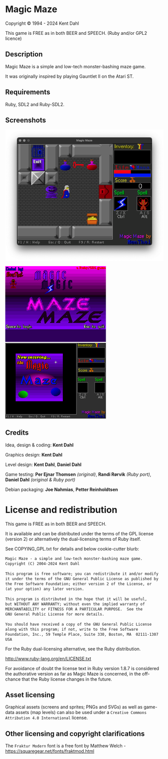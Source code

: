 # Magic Maze

Copyright © 1994 - 2024 Kent  Dahl 

This game is FREE as in both BEER and SPEECH.
      (Ruby and/or GPL2 licence)


## Description

Magic Maze is a simple and low-tech monster-bashing maze game. 

It was originally inspired by playing Gauntlet II on the Atari ST.


## Requirements

Ruby, SDL2 and Ruby-SDL2.


## Screenshots


![In-game](https://github.com/kentdahl/magic_maze/blob/dev/doc/images/screenshots/mm_screenshot1.png?raw=true)

![Title screen](https://github.com/kentdahl/magic_maze/blob/main/data/gfx/title.png?raw=true) ![Game UI](https://github.com/kentdahl/magic_maze/blob/main/data/gfx/background.png?raw=true)



## Credits

Idea, design & coding:  **Kent Dahl**

Graphics design:        **Kent Dahl**

Level design:           **Kent Dahl**, **Daniel Dahl**

Game testing:           **Per Ejnar Thomsen**  *(original)*,
                        **Randi Rørvik**       *(Ruby port)*,
                        **Daniel Dahl**        *(original & Ruby port)*

Debian packaging:       **Joe Nahmias**, **Petter Reinholdtsen**





# License and redistribution

This game is FREE as in both BEER and SPEECH.

It is available and can be distributed under the terms of 
the GPL license (version 2) or alternatively the 
dual-licensing terms of Ruby itself.

See COPYING_GPL.txt for details and below cookie-cutter blurb:

    Magic Maze - a simple and low-tech monster-bashing maze game.
    Copyright (C) 2004-2024 Kent Dahl

    This program is free software; you can redistribute it and/or modify
    it under the terms of the GNU General Public License as published by
    the Free Software Foundation; either version 2 of the License, or
    (at your option) any later version.

    This program is distributed in the hope that it will be useful,
    but WITHOUT ANY WARRANTY; without even the implied warranty of
    MERCHANTABILITY or FITNESS FOR A PARTICULAR PURPOSE.  See the
    GNU General Public License for more details.

    You should have received a copy of the GNU General Public License
    along with this program; if not, write to the Free Software
    Foundation, Inc., 59 Temple Place, Suite 330, Boston, MA  02111-1307  USA

For the Ruby dual-licensing alternative, see the Ruby distribution.

  http://www.ruby-lang.org/en/LICENSE.txt

For avoidance of doubt the license text in Ruby version 1.8.7 is considered
the authorative version as far as Magic Maze is concerned, in the 
off-chance that the Ruby license changes in the future.


## Asset licensing

Graphical assets (screens and sprites; PNGs and SVGs) as well as game-data assets (map levels) can also be used under a `Creative Commons Attribution 4.0 International` license. 



## Other licensing and copyright clarifications

The `Fraktur Modern` font is a free font by Matthew Welch - https://squaregear.net/fonts/fraktmod.html


